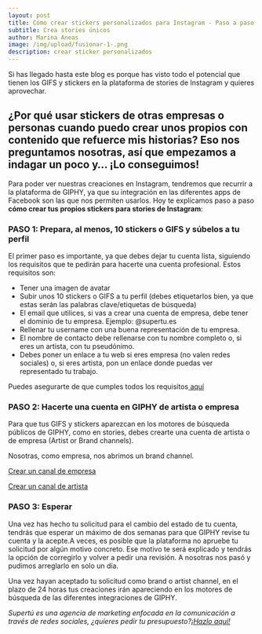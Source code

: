 ```yaml
---
layout: post
title: Cómo crear stickers personalizados para Instagram - Paso a paso
subtitle: Crea stories únicos
author: Marina Aneas
image: /img/upload/fusionar-1-.png
description: crear sticker personalizados
---
```

Si has llegado hasta este blog es porque has visto todo el potencial que tienen los GIFS y stickers en la plataforma de stories de Instagram y quieres aprovechar. 

## ¿Por qué usar stickers de otras empresas o personas cuando puedo crear unos propios con contenido que refuerce mis historias? Eso nos preguntamos nosotras, así que empezamos a indagar un poco y… ¡Lo conseguimos!

Para poder ver nuestras creaciones en Instagram, tendremos que recurrir a la plataforma de GIPHY, ya que su integración en las diferentes apps de Facebook son las que nos permiten usarlos. Hoy te explicamos paso a paso **cómo crear tus propios stickers para stories de Instagram**:

### PASO 1: Prepara, al menos, 10 stickers o GIFS y súbelos a tu perfil

El primer paso es importante, ya que debes dejar tu cuenta lista, siguiendo los requisitos que te pedirán para hacerte una cuenta profesional. Estos requisitos son:

* Tener una imagen de avatar
* Subir unos 10 stickers o GIFS a tu perfil (debes etiquetarlos bien, ya que estas serán las palabras clave/etiquetas de búsqueda)
* El email que utilices, si vas a crear una cuenta de empresa, debe tener el dominio de tu empresa. Ejemplo: @supertu.es
* Rellenar tu username con una buena representación de tu empresa.
* El nombre de contacto debe rellenarse con tu nombre completo o, si eres un artista, con tu pseudónimo.
* Debes poner un enlace a tu web si eres empresa (no valen redes sociales) o, si eres artista, pon un enlace donde puedas ver representado tu trabajo.

Puedes asegurarte de que cumples todos los requisitos[ aquí](https://support.giphy.com/hc/en-us/articles/360020433711-Essential-Tips-For-Submitting-A-Brand-or-Artist-Application-)

### PASO 2: Hacerte una cuenta en GIPHY de artista o empresa

Para que tus GIFS y stickers aparezcan en los motores de búsqueda públicos de GIPHY, como en stories, debes crearte una cuenta de artista o de empresa (Artist or Brand channels).

Nosotras, como empresa, nos abrimos un brand channel.

[Crear un canal de empresa](https://support.giphy.com/hc/en-us/articles/360019977992-Apply-For-A-Brand-Channel)

[Crear un canal de artista](https://support.giphy.com/hc/en-us/articles/360020026512-Apply-For-An-Artist-Channel)

### PASO 3: Esperar

Una vez has hecho tu solicitud para el cambio del estado de tu cuenta, tendrás que esperar un máximo de dos semanas para que GIPHY revise tu cuenta y la acepte.A veces, es posible que la plataforma no apruebe tu solicitud por algún motivo concreto. Ese motivo te será explicado y tendrás la opción de corregirlo y volver a pedir una revisión. A nosotras nos pasó y pudimos arreglarlo en solo un día.

Una vez hayan aceptado tu solicitud como brand o artist channel, en el plazo de 24 horas tus creaciones irán apareciendo en los motores de búsqueda de las diferentes integraciones de GIPHY.

*Supertú es una agencia de marketing enfocada en la comunicación a través de redes sociales, ¿quieres pedir tu presupuesto?[¡Hazlo aquí!](https://supertu.es/contact)*